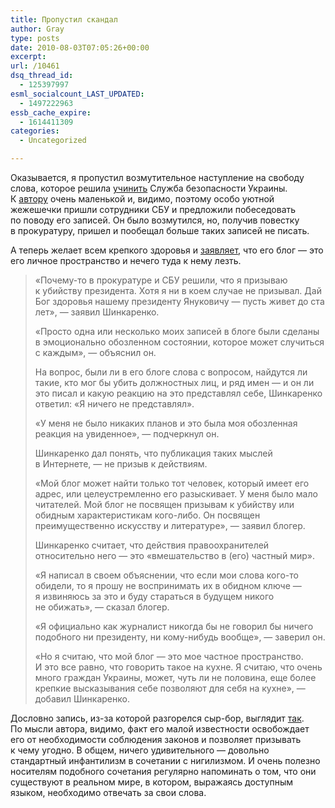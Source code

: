 ```yaml
---
title: Пропустил скандал
author: Gray
type: posts
date: 2010-08-03T07:05:26+00:00
excerpt:
url: /10461
dsq_thread_id:
  - 125397997
esml_socialcount_LAST_UPDATED:
  - 1497222963
essb_cache_expire:
  - 1614411309
categories:
  - Uncategorized

---
```








Оказывается, я&nbsp;пропустил возмутительное наступление на&nbsp;свободу слова, которое решила <a href="http://www.pravda.com.ua/rus/news/2010/07/30/5264688/" target="_blank">учинить</a> Служба безопасности Украины. К&nbsp;<a href="http://singing-foot.livejournal.com/" target="_blank">автору</a> очень маленькой&nbsp;и, видимо, поэтому особо уютной жежешечки пришли сотрудники СБУ и&nbsp;предложили побеседовать по&nbsp;поводу его записей. Он&nbsp;было возмутился, но, получив повестку в&nbsp;прокуратуру, пришел и&nbsp;пообещал больше таких записей не&nbsp;писать.

А&nbsp;теперь желает всем крепкого здоровья и&nbsp;<a href="http://www.pravda.com.ua/rus/news/2010/08/3/5270846/" target="_blank">заявляет</a>, что его блог&nbsp;&mdash; это его личное пространство и&nbsp;нечего туда к&nbsp;нему лезть.

> &laquo;Почему-то в&nbsp;прокуратуре и&nbsp;СБУ решили, что я&nbsp;призываю к&nbsp;убийству президента. Хотя я&nbsp;ни&nbsp;в&nbsp;коем случае не&nbsp;призывал. Дай Бог здоровья нашему президенту Януковичу&nbsp;&mdash; пусть живет до&nbsp;ста лет&raquo;,&nbsp;&mdash; заявил Шинкаренко.
> 
> &laquo;Просто одна или несколько моих записей в&nbsp;блоге были сделаны в&nbsp;эмоционально обозленном состоянии, которое может случиться с&nbsp;каждым&raquo;,&nbsp;&mdash; объяснил&nbsp;он.
> 
> На&nbsp;вопрос, были&nbsp;ли в&nbsp;его блоге слова с&nbsp;вопросом, найдутся&nbsp;ли такие, кто мог&nbsp;бы убить должностных лиц, и&nbsp;ряд имен&nbsp;&mdash; и&nbsp;он&nbsp;ли это писал и&nbsp;какую реакцию на&nbsp;это представлял себе, Шинкаренко ответил: &laquo;Я&nbsp;ничего не&nbsp;представлял&raquo;.
> 
> &laquo;У&nbsp;меня не&nbsp;было никаких планов и&nbsp;это была моя обозленная реакция на&nbsp;увиденное&raquo;,&nbsp;&mdash; подчеркнул&nbsp;он.
> 
> Шинкаренко дал понять, что публикация таких мыслей в&nbsp;Интернете,&nbsp;&mdash; не&nbsp;призыв к&nbsp;действиям.
> 
> &laquo;Мой блог может найти только тот человек, который имеет его адрес, или целеустремленно его разыскивает. У&nbsp;меня было мало читателей. Мой блог не&nbsp;посвящен призывам к&nbsp;убийству или обидным характеристикам кого-либо. Он&nbsp;посвящен преимущественно искусству и&nbsp;литературе&raquo;,&nbsp;&mdash; заявил блогер.
> 
> Шинкаренко считает, что действия правоохранителей относительно него&nbsp;&mdash; это &laquo;вмешательство&nbsp;в (его) частный мир&raquo;.
> 
> &laquo;Я&nbsp;написал в&nbsp;своем объяснении, что если мои слова кого-то обидели, то&nbsp;я&nbsp;прошу не&nbsp;воспринимать их&nbsp;в&nbsp;обидном ключе&nbsp;&mdash; я&nbsp;извиняюсь за&nbsp;это и&nbsp;буду стараться в&nbsp;будущем никого не&nbsp;обижать&raquo;,&nbsp;&mdash; сказал блогер.
> 
> &laquo;Я&nbsp;официально как журналист никогда&nbsp;бы не&nbsp;говорил&nbsp;бы ничего подобного ни&nbsp;президенту, ни&nbsp;кому-нибудь вообще&raquo;,&nbsp;&mdash; заверил&nbsp;он.
> 
> &laquo;Но&nbsp;я&nbsp;считаю, что мой блог&nbsp;&mdash; это мое частное пространство. И&nbsp;это все равно, что говорить такое на&nbsp;кухне. Я&nbsp;считаю, что очень много граждан Украины, может, чуть&nbsp;ли не&nbsp;половина, еще более крепкие высказывания себе позволяют для себя на&nbsp;кухне&raquo;,&nbsp;&mdash; добавил Шинкаренко. 

Дословно запись, из-за которой разгорелся сыр-бор, выглядит <a href="http://blogs.yandex.ru/cachedcopy.xml?f=6468964b8bc0192a7a2496e48951abaa&i=892&m=http%3A%2F%2Fsinging-foot.livejournal.com%2F233712.html&q=K3icY2RgBEIQYAJjNyDJBuY7MjAxwiU5IJIc%2F99%2BfvXu0YvvIDGQTNdpdiADoY4FwxAkSUwbmBGSnBBJtsTSkoz8IhWljJKSAit9%2FeLMvHQg0k3Lzy%2FRy8ksS83KLy3KS8zRS87PZYCAHQeW%2FWYF0qrE6FFSBaoMYWRAAm5ujkCncOoa6hmAAQOGoziT4tNSU1PiM1PYlUxMTY0NDdGs5oAKK3GQYfpg8DITRJwZGIFuaExGqAgjUvRDvQkyE5EkgDEN53AxhLjxQrTtBRGPgD5lfABivQERL0DcryDiKSgMHu0FMV%2BCUtIbEOsFiPWZgYGLYTEL4fBjzi0uFlcqcDEvr%2FS1CDMOMPJ3ivSIsPBOSg9xRAsvCRzKlCSIiTeMcAEAZqOgNQ%3D%3D" target="_blank">так</a>. По&nbsp;мысли автора, видимо, факт его малой известности освобождает его от&nbsp;необходимости соблюдения законов и&nbsp;позволяет призывать к&nbsp;чему угодно. В&nbsp;общем, ничего удивительного&nbsp;&mdash; довольно стандартный инфантилизм в&nbsp;сочетании с&nbsp;нигилизмом. И&nbsp;очень полезно носителям подобного сочетания регулярно напоминать о&nbsp;том, что они существуют в&nbsp;реальном мире, в&nbsp;котором, выражаясь доступным языком, необходимо отвечать за&nbsp;свои слова.